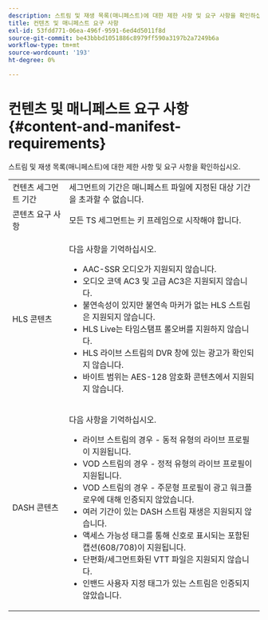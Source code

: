 ```yaml
---
description: 스트림 및 재생 목록(매니페스트)에 대한 제한 사항 및 요구 사항을 확인하십시오.
title: 컨텐츠 및 매니페스트 요구 사항
exl-id: 53fdd771-06ea-496f-9591-6ed4d5011f8d
source-git-commit: be43bbbd1051886c8979ff590a3197b2a7249b6a
workflow-type: tm+mt
source-wordcount: '193'
ht-degree: 0%

---
```


# 컨텐츠 및 매니페스트 요구 사항{#content-and-manifest-requirements}

스트림 및 재생 목록(매니페스트)에 대한 제한 사항 및 요구 사항을 확인하십시오.

<table id="table_D7C38CD3B4D24C3D9A3B55D8CEFE7366"> 
 <tbody> 
  <tr> 
   <td colname="col1"> 컨텐츠 세그먼트 기간 </td> 
   <td colname="col2"> 세그먼트의 기간은 매니페스트 파일에 지정된 대상 기간을 초과할 수 없습니다. </td> 
  </tr> 
  <tr> 
   <td colname="col1"> 콘텐츠 요구 사항 </td> 
   <td colname="col2"> 모든 TS 세그먼트는 키 프레임으로 시작해야 합니다. </td> 
  </tr> 
  <tr> 
   <td colname="col1"> HLS 콘텐츠 </td> 
   <td colname="col2"> <p>다음 사항을 기억하십시오. 
     <ul id="ul_B226605345EA46F69DA1380E16826117"> 
      <li id="li_6564DC0E879544BB8513DD2D1CFBA8DE">AAC-SSR 오디오가 지원되지 않습니다. </li> 
      <li id="li_B73CAEBE4347406EA4DB25551B444BDA">오디오 코덱 AC3 및 고급 AC3은 지원되지 않습니다. </li> 
      <li id="li_5986DD33C0FE485D99D4C00E2E6012CA">불연속성이 있지만 불연속 마커가 없는 HLS 스트림은 지원되지 않습니다. </li> 
      <li id="li_FED8686372DF4A39BAABC531BA4EB137">HLS Live는 타임스탬프 롤오버를 지원하지 않습니다. </li> 
      <li id="li_565CFBEAD9874BA48F6E25B0893BF131">HLS 라이브 스트림의 DVR 창에 있는 광고가 확인되지 않습니다. </li> 
      <li id="li_7D22EA32C94240D79EDDA96D9E72FE8F">바이트 범위는 AES-128 암호화 콘텐츠에서 지원되지 않습니다. </li> 
     </ul></p> </td> 
  </tr> 
  <tr> 
   <td colname="col1"> DASH 콘텐츠 </td> 
   <td colname="col2"> <p>다음 사항을 기억하십시오. 
     <ul id="ul_9D33C2418F9F49DEAE0E642301726F89"> 
      <li id="li_74C69A21A7BD4831B92F0D57900E1CB1">라이브 스트림의 경우 - 동적 유형의 라이브 프로필이 지원됩니다. </li> 
      <li id="li_0C8743DB152047819D23C9F180998AD7">VOD 스트림의 경우 - 정적 유형의 라이브 프로필이 지원됩니다. </li> 
      <li id="li_FBC6828663FB413798A4BDAF0B9831AA">VOD 스트림의 경우 - 주문형 프로필이 광고 워크플로우에 대해 인증되지 않았습니다. </li> 
      <li id="li_4393B9B1F6144BDEAE484C879750ED23">여러 기간이 있는 DASH 스트림 재생은 지원되지 않습니다. </li> 
      <li id="li_6A2CEC4E974C4D44A45F5503A1A9D8D0">액세스 가능성 태그를 통해 신호로 표시되는 포함된 캡션(608/708)이 지원됩니다. </li> 
      <li id="li_EDE93DF4F3A64A53BA80877F701A8F0D">단편화/세그먼트화된 VTT 파일은 지원되지 않습니다. </li> 
      <li id="li_8897F73611194030A490A4FF1178364C">인밴드 사용자 지정 태그가 있는 스트림은 인증되지 않았습니다. </li> 
     </ul></p> </td> 
  </tr> 
 </tbody> 
</table>

